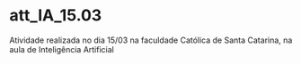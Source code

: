 # att_IA_15.03
Atividade realizada no dia 15/03 na faculdade Católica de Santa Catarina, na aula de Inteligência Artificial
